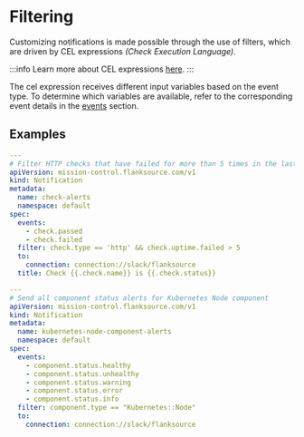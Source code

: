 # Filtering

Customizing notifications is made possible through the use of filters, which are driven by CEL expressions _(Check Execution Language)_.

:::info
Learn more about CEL expressions [here](../../reference/scripting/cel).
:::

The cel expression receives different input variables based on the event type. To determine which variables are available, refer to the corresponding event details in the [events](../events) section.

## Examples

```yaml title="check-alerts.yaml"
---
# Filter HTTP checks that have failed for more than 5 times in the last 1 hour
apiVersion: mission-control.flanksource.com/v1
kind: Notification
metadata:
  name: check-alerts
  namespace: default
spec:
  events:
    - check.passed
    - check.failed
  filter: check.type == 'http' && check.uptime.failed > 5
  to:
    connection: connection://slack/flanksource
  title: Check {{.check.name}} is {{.check.status}}
```

```yaml title="kubernetes-node-component-alerts.yaml"
---
# Send all component status alerts for Kubernetes Node component
apiVersion: mission-control.flanksource.com/v1
kind: Notification
metadata:
  name: kubernetes-node-component-alerts
  namespace: default
spec:
  events:
    - component.status.healthy
    - component.status.unhealthy
    - component.status.warning
    - component.status.error
    - component.status.info
  filter: component.type == "Kubernetes::Node"
  to:
    connection: connection://slack/flanksource
```
